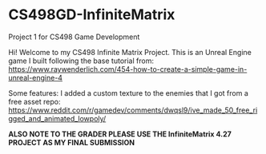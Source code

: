 # CS498GD-InfiniteMatrix
Project 1 for CS498 Game Development

Hi! Welcome to my CS498 Infinite Matrix Project. This is an Unreal Engine game I built following the base tutorial from: https://www.raywenderlich.com/454-how-to-create-a-simple-game-in-unreal-engine-4

Some features: I added a custom texture to the enemies that I got from a free asset repo: https://www.reddit.com/r/gamedev/comments/dwqsl9/ive_made_50_free_rigged_and_animated_lowpoly/

**ALSO NOTE TO THE GRADER PLEASE USE THE InfiniteMatrix 4.27 PROJECT AS MY FINAL SUBMISSION** 
